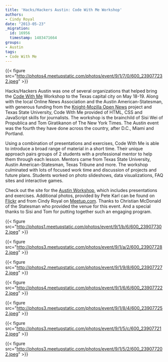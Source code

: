 ```yaml
---
title: 'Hacks/Hackers Austin: Code With Me Workshop'
authors:
- Cindy Royal
date: "2013-05-23"
_migration:
  id: 16956
  timestamp: 1483471664
groups:
- Austin
tags:
- Code With Me
---
```


{{< figure src="http://photos4.meetupstatic.com/photos/event/9/1/7/0/600_239077232.jpeg" >}}

Hacks/Hackers Austin was one of several organizations that helped bring the [Code With Me][1] Workshop to the Texas capital city on May 18-19. Along with the local Online News Association and the Austin American-Statesman, with generous funding from the [Knight-Mozilla Open News][2] project and Texas State University, Code With Me provided of HTML, CSS and JavaScript skills for journalists. The workshop is the brainchild of Sisi Wei of Propublica and Tom Giratikanon of The New York Times. The Austin event was the fourth they have done across the country, after D.C., Miami and Portland.

Using a combination of presentations and exercises, Code With Me is able to introduce a broad range of material in a short time. Their unique approach pairs groups of 2 students with a professional mentor to help them through each lesson. Mentors came from Texas State University, Austin American-Statesman, Texas Tribune and more. The workshop culminated with lots of focused work time and discussion of projects and future plans. Students worked on photo slideshows, data visualizations, FAQ sites and interactive games.

Check out the site for the [Austin Workshop][3], which includes presentations and exercises. Additional photos, provided by Pete Karl can be found on [Flickr][4] and from Cindy Royal on [Meetup.com][5]. Thanks to Christian McDonald of the Statesman who provided the venue for this event. And a special thanks to Sisi and Tom for putting together such an engaging program.

{{< figure src="http://photos1.meetupstatic.com/photos/event/9/1/b/6/600_239077302.jpeg" >}}

{{< figure src="http://photos3.meetupstatic.com/photos/event/9/1/a/2/600_239077282.jpeg" >}}

{{< figure src="http://photos2.meetupstatic.com/photos/event/9/1/9/8/600_239077272.jpeg" >}}

{{< figure src="http://photos4.meetupstatic.com/photos/event/9/1/6/6/600_239077222.jpeg" >}}

{{< figure src="http://photos3.meetupstatic.com/photos/event/9/1/8/4/600_239077252.jpeg" >}}

{{< figure src="http://photos3.meetupstatic.com/photos/event/9/1/5/c/600_239077212.jpeg" >}}

{{< figure src="http://photos3.meetupstatic.com/photos/event/9/1/5/2/600_239077202.jpeg" >}}

 [1]: http://codwithme.us
 [2]: http://www.mozillaopennews.org/
 [3]: http://codewithme.us/austin/
 [4]: http://www.flickr.com/photos/pete-karl/sets/72157633544882245/
 [5]: http://www.meetup.com/Hacks-Hackers-Austin/photos/15064752/239077282/#239077192